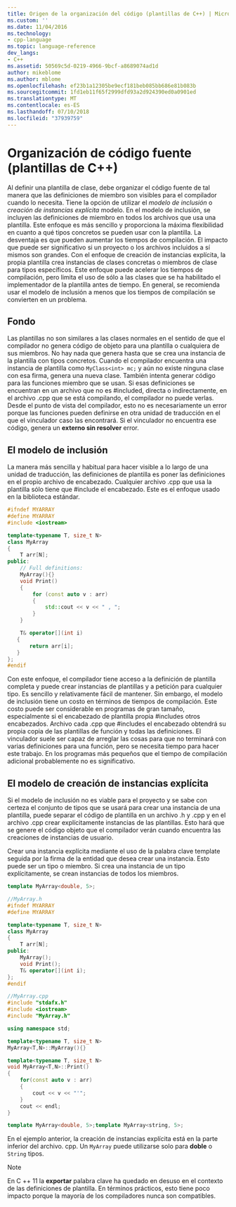 ```yaml
---
title: Origen de la organización del código (plantillas de C++) | Microsoft Docs
ms.custom: ''
ms.date: 11/04/2016
ms.technology:
- cpp-language
ms.topic: language-reference
dev_langs:
- C++
ms.assetid: 50569c5d-0219-4966-9bcf-a8689074ad1d
author: mikeblome
ms.author: mblome
ms.openlocfilehash: ef23b1a12305be9ecf181beb085bb686e81b083b
ms.sourcegitcommit: 1fd1eb11f65f2999dfd93a2d924390ed0a0901ed
ms.translationtype: MT
ms.contentlocale: es-ES
ms.lasthandoff: 07/10/2018
ms.locfileid: "37939759"
---
```

# <a name="source-code-organization-c-templates"></a>Organización de código fuente (plantillas de C++)

Al definir una plantilla de clase, debe organizar el código fuente de tal manera que las definiciones de miembro son visibles para el compilador cuando lo necesita.   Tiene la opción de utilizar el *modelo de inclusión* o *creación de instancias explícita* modelo. En el modelo de inclusión, se incluyen las definiciones de miembro en todos los archivos que usa una plantilla. Este enfoque es más sencillo y proporciona la máxima flexibilidad en cuanto a qué tipos concretos se pueden usar con la plantilla. La desventaja es que pueden aumentar los tiempos de compilación. El impacto que puede ser significativo si un proyecto o los archivos incluidos a sí mismos son grandes. Con el enfoque de creación de instancias explícita, la propia plantilla crea instancias de clases concretas o miembros de clase para tipos específicos.  Este enfoque puede acelerar los tiempos de compilación, pero limita el uso de sólo a las clases que se ha habilitado el implementador de la plantilla antes de tiempo. En general, se recomienda usar el modelo de inclusión a menos que los tiempos de compilación se convierten en un problema.

## <a name="background"></a>Fondo

Las plantillas no son similares a las clases normales en el sentido de que el compilador no genera código de objeto para una plantilla o cualquiera de sus miembros. No hay nada que genera hasta que se crea una instancia de la plantilla con tipos concretos. Cuando el compilador encuentra una instancia de plantilla como `MyClass<int> mc;` y aún no existe ninguna clase con esa firma, genera una nueva clase. También intenta generar código para las funciones miembro que se usan. Si esas definiciones se encuentran en un archivo que no es #included, directa o indirectamente, en el archivo .cpp que se está compilando, el compilador no puede verlas.  Desde el punto de vista del compilador, esto no es necesariamente un error porque las funciones pueden definirse en otra unidad de traducción en el que el vinculador caso las encontrará.  Si el vinculador no encuentra ese código, genera un **externo sin resolver** error.

## <a name="the-inclusion-model"></a>El modelo de inclusión

La manera más sencilla y habitual para hacer visible a lo largo de una unidad de traducción, las definiciones de plantilla es poner las definiciones en el propio archivo de encabezado.  Cualquier archivo .cpp que usa la plantilla sólo tiene que #include el encabezado. Este es el enfoque usado en la biblioteca estándar.

```cpp
#ifndef MYARRAY
#define MYARRAY
#include <iostream>

template<typename T, size_t N>
class MyArray
{
    T arr[N];
public:
    // Full definitions:
    MyArray(){}
    void Print()
    {
        for (const auto v : arr)
        {
            std::cout << v << " , ";
        }
    }

    T& operator[](int i)
   {
       return arr[i];
   } 
};
#endif
```

Con este enfoque, el compilador tiene acceso a la definición de plantilla completa y puede crear instancias de plantillas y a petición para cualquier tipo. Es sencillo y relativamente fácil de mantener. Sin embargo, el modelo de inclusión tiene un costo en términos de tiempos de compilación.   Este costo puede ser considerable en programas de gran tamaño, especialmente si el encabezado de plantilla propia #includes otros encabezados. Archivo cada .cpp que #includes el encabezado obtendrá su propia copia de las plantillas de función y todas las definiciones. El vinculador suele ser capaz de arreglar las cosas para que no terminará con varias definiciones para una función, pero se necesita tiempo para hacer este trabajo. En los programas más pequeños que el tiempo de compilación adicional probablemente no es significativo.

## <a name="the-explicit-instantiation-model"></a>El modelo de creación de instancias explícita

Si el modelo de inclusión no es viable para el proyecto y se sabe con certeza el conjunto de tipos que se usará para crear una instancia de una plantilla, puede separar el código de plantilla en un archivo .h y .cpp y en el archivo .cpp crear explícitamente instancias de las plantillas. Esto hará que se genere el código objeto que el compilador verán cuando encuentra las creaciones de instancias de usuario.

Crear una instancia explícita mediante el uso de la palabra clave template seguida por la firma de la entidad que desea crear una instancia. Esto puede ser un tipo o miembro. Si crea una instancia de un tipo explícitamente, se crean instancias de todos los miembros.

```cpp
template MyArray<double, 5>;
```

```cpp
//MyArray.h
#ifndef MYARRAY
#define MYARRAY

template<typename T, size_t N>
class MyArray
{
    T arr[N];
public:
    MyArray();
    void Print();
    T& operator[](int i);
};
#endif

//MyArray.cpp
#include "stdafx.h"
#include <iostream>
#include "MyArray.h"

using namespace std;

template<typename T, size_t N>
MyArray<T,N>::MyArray(){}

template<typename T, size_t N>
void MyArray<T,N>::Print()
{
    for(const auto v : arr)
    {
        cout << v << "'";
    }
    cout << endl;
}

template MyArray<double, 5>;template MyArray<string, 5>;
```

En el ejemplo anterior, la creación de instancias explícita está en la parte inferior del archivo. cpp. Un `MyArray` puede utilizarse solo para **doble** o `String` tipos.

> [!NOTE]
> En C ++ 11 la **exportar** palabra clave ha quedado en desuso en el contexto de las definiciones de plantilla. En términos prácticos, esto tiene poco impacto porque la mayoría de los compiladores nunca son compatibles.
